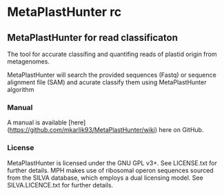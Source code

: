# MetaPlastHunter rc
## MetaPlastHunter for read classificaton


The tool for accurate classifing and quantifing reads of plastid origin from metagenomes.

MetaPlastHunter will search the provided sequences (Fastq) or sequence alignment file (SAM) and acurate classify them using MetaPlastHunter algorithm

### Manual

A manual is available [here] (https://github.com/mkarlik93/MetaPlastHunter/wiki) here on GitHub.

### License

MetaPlastHunter is licensed under the GNU GPL v3+. See LICENSE.txt for further details. MPH makes use of ribosomal operon sequences sourced from the SILVA database, which employs a dual licensing model. See SILVA.LICENCE.txt for further details.
